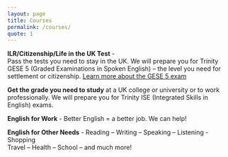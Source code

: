 ```yaml
---
layout: page
title: Courses
permalink: /courses/
quote: 1
---
```


**ILR/Citizenship/Life in the UK Test** -	
Pass the tests you need to stay in the UK. We will prepare you for Trinity GESE 5 (Graded Examinations in Spoken English) – the level you need for settlement or citizenship. [Learn more about the GESE 5 exam](http://www.trinitycollege.com/site/?id=3365&action=preview&backTo=index)
	
 **Get the grade you need to study** at a UK college or university or to work professionally. We will prepare you for Trinity ISE (Integrated Skills in English) exams.

**English for Work**	- Better English = a better job.  We can help!

**English for Other Needs**	- Reading – Writing – Speaking – Listening -
Shopping <br>
Travel – Health – School – and much more!